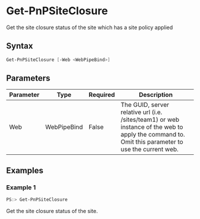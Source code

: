 # Get-PnPSiteClosure
Get the site closure status of the site which has a site policy applied
## Syntax
```powershell
Get-PnPSiteClosure [-Web <WebPipeBind>]
```


## Parameters
Parameter|Type|Required|Description
---------|----|--------|-----------
|Web|WebPipeBind|False|The GUID, server relative url (i.e. /sites/team1) or web instance of the web to apply the command to. Omit this parameter to use the current web.|
## Examples

### Example 1
```powershell
PS:> Get-PnPSiteClosure
```
Get the site closure status of the site.
